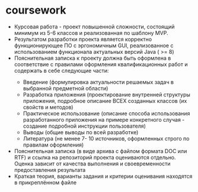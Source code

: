# coursework

<ul><li>Курсовая работа - проект повышенной сложности, состоящий минимум из 5-6 классов и реализованная по шаблону MVP.</li><li>Результатом разработки проекта является корректно функционирующее ПО с эргономичным GUI, реализованное с использованием функционала актуальных версий Java ( &gt;= 8)</li><li>Пояснительная записка к проекту должна быть оформлена в соответствие с правилами оформления квалификационных работ и содержать в себе следующие части:</li><ul><li>Введение (формулировка актуальности решаемых задач в выбранной предметной области)</li><li>Разработка приложения (проектирование внутренней структуры приложения, подробное описание ВСЕХ созданных классов (их свойств и методов)</li><li>Практическое использование (описание способа использования разработанного приложения на примере конкретного случая - создание подробной инструкции пользователя)</li><li>Выводы (общие выводы по всей разработке)</li><li>Литература (не менее 7- 10 источников, оформленных строго по правилам оформления)</li></ul><li>Пояснительная записка (в виде архива с файлом формата DOC или RTF) и ссылка на репозиторий проекта оцениваются отдельно. Оценка зависит от качества выполнения и своевременности предоставления результата</li><li>Краткая теория, варианты задания и критерии оценивания находятся в прикреплённом файле</li></ul>
